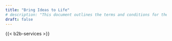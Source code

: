 ```yaml
---
title: "Bring Ideas to Life"
# description: "This document outlines the terms and conditions for the purchase and use of Rebel 3D Prints products."
draft: false
---
```


{{< b2b-services >}}
